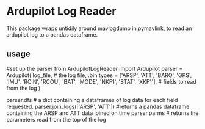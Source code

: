 # Ardupilot Log Reader

This package wraps untidily around mavlogdump in pymavlink, to read an ardupilot log to a pandas dataframe.

## usage

#set up the parser
from ArdupilotLogReader import Ardupilot
parser = Ardupilot(
    log_file, # the log file, .bin
    types = ['ARSP', 'ATT', 'BARO', 'GPS', 'IMU', 'RCIN', 'RCOU', 'BAT', 'MODE', 'NKF1', 'STAT', 'XKF1'],  # fields to read from the log
    )

parser.dfs # a dict containing a dataframes of log data for each field requested.
parser.join_logs(['ARSP', 'ATT']) #returns a pandas dataframe containing the ARSP and ATT data joined on time
parser.parms # returns the parameters read from the top of the log

